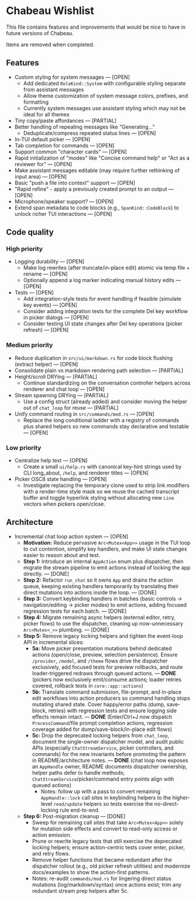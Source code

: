 # Chabeau Wishlist

This file contains features and improvements that would be nice to have in future versions of Chabeau.

Items are removed when completed.

## Features

- Custom styling for system messages — [OPEN]
  - Add dedicated `RoleKind::System` with configurable styling separate from assistant messages
  - Allow theme customization of system message colors, prefixes, and formatting
  - Currently system messages use assistant styling which may not be ideal for all themes
- Tiny copy/paste affordances — [PARTIAL]
- Better handling of repeating messages like "Generating..."
  - Deduplicate/compress repeated status lines — [OPEN]
- In-TUI default picker — [OPEN]
- Tab completion for commands — [OPEN]
- Support common "character cards" — [OPEN]
- Rapid initialization of "modes" like "Concise command help" or "Act as a reviewer for" — [OPEN]
- Make assistant messages editable (may require further rethinking of input area) — [OPEN]
- Basic "push a file into context" support — [OPEN]
- "Rapid refine" - apply a previously created prompt to an output — [OPEN]
- Microphone/speaker support? — [OPEN]
- Extend span metadata to code blocks (e.g., `SpanKind::CodeBlock`) to unlock richer TUI interactions — [OPEN]

## Code quality

### High priority

- Logging durability — [OPEN]
  - Make log rewrites (after truncate/in-place edit) atomic via temp file + rename — [OPEN]
  - Optionally append a log marker indicating manual history edits — [OPEN]
- Tests — [OPEN]
  - Add integration-style tests for event handling if feasible (simulate key events) — [OPEN]
  - Consider adding integration tests for the complete Del key workflow in picker dialogs — [OPEN]
  - Consider testing UI state changes after Del key operations (picker refresh) — [OPEN]
### Medium priority

- Reduce duplication in `src/ui/markdown.rs` for code block flushing (extract helper) — [OPEN]
- Consolidate plain vs markdown rendering path selection — [PARTIAL]
- Height/scroll DRYing — [PARTIAL]
  - Continue standardizing on the conversation controller helpers across renderer and chat loop — [OPEN]
- Stream spawning DRYing — [PARTIAL]
  - Use a config struct (already added) and consider moving the helper out of `chat_loop` for reuse — [PARTIAL]
- Unify command routing in `src/commands/mod.rs` — [OPEN]
  - Replace the long conditional ladder with a registry of commands plus shared helpers so new commands stay declarative and testable — [OPEN]

### Low priority

- Centralize help text — [OPEN]
  - Create a small `ui/help.rs` with canonical key-hint strings used by CLI long_about, `/help`, and renderer titles — [OPEN]
- Picker OSC8 state handling — [OPEN]
  - Investigate replacing the temporary clone used to strip link modifiers with a render-time style mask so we reuse the cached transcript buffer and toggle hyperlink styling without allocating new `Line` vectors when pickers open/close.

## Architecture

- Incremental chat loop action system — [OPEN]
  - **Motivation:** Reduce pervasive `Arc<Mutex<App>>` usage in the TUI loop to cut contention, simplify key handlers, and make UI state changes easier to reason about and test.
  - **Step 1:** Introduce an internal `AppAction` enum plus dispatcher, then migrate the stream pipeline to emit actions instead of locking the app directly. — [DONE]
  - **Step 2:** Refactor `run_chat` so it owns `App` and drains the action queue, keeping existing handlers temporarily by translating their direct mutations into actions inside the loop. — [DONE]
  - **Step 3:** Convert keybinding handlers in batches (basic controls → navigation/editing → picker modes) to emit actions, adding focused regression tests for each batch. — [DONE]
  - **Step 4:** Migrate remaining async helpers (external editor, retry, picker flows) to use the dispatcher, cleaning up now-unnecessary `Arc<Mutex<_>>` plumbing. — [DONE]
  - **Step 5:** Remove legacy locking helpers and tighten the event-loop API in incremental slices:
    - **5a:** Move picker presentation mutations behind dedicated actions (open/close, preview, selection persistence). Ensure `/provider`, `/model`, and `/theme` flows drive the dispatcher exclusively, add focused tests for preview rollbacks, and route loader-triggered redraws through queued actions. — **DONE** (pickers now exclusively emit/consume actions; loader retries covered, rollback tests in `core::app::actions`)
    - **5b:** Translate command submission, file-prompt, and in-place edit workflows into action producers so command handling stops mutating shared state. Cover happy/error paths (dump, save-block, retries) with regression tests and ensure logging side effects remain intact. — **DONE** (Enter/Ctrl+J now dispatch `ProcessCommand`/file prompt completion actions, regression coverage added for dump/save-block/in-place edit flows)
    - **5c:** Drop the deprecated locking helpers from `chat_loop`, document the single-owner dispatcher model, and audit public APIs (especially `ChatStreamService`, picker controllers, and commands) for the new invariants before promoting the pattern in README/architecture notes. — **DONE** (chat loop now exposes an `AppHandle` owner, README documents dispatcher ownership, helper paths defer to handle methods; `ChatStreamService`/picker/command entry points align with queued actions)
      - Notes: follow up with a pass to convert remaining `AppHandle::lock` call sites in keybinding helpers to the higher-level `read/update` helpers so tests exercise the no-direct-locking rule end-to-end.
  - **Step 6:** Post-migration cleanup — [DONE]
    - Sweep for remaining call sites that take `Arc<Mutex<App>>` solely for mutation side effects and convert to read-only access or action emission.
    - Prune or rewrite legacy tests that still exercise the deprecated locking helpers; ensure action-centric tests cover enter, picker, and retry flows.
    - Remove helper functions that became redundant after the dispatcher rollout (e.g., old picker refresh utilities) and modernize docs/examples to show the action-first patterns.
    - Notes: re-audit `commands/mod.rs` for lingering direct status mutations (log/markdown/syntax) once actions exist; trim any redundant stream prep helpers after 5c.
